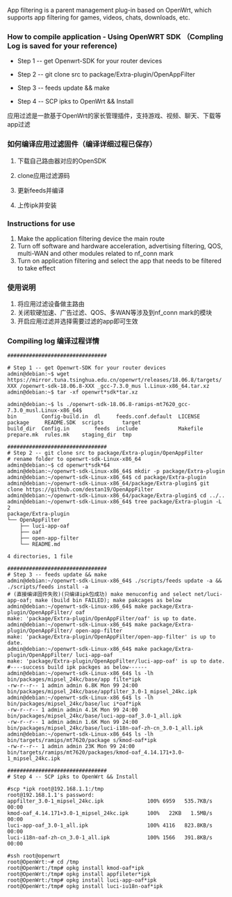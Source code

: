
App filtering is a parent management plug-in based on OpenWrt, which supports app filtering for games, videos, chats, downloads, etc.

### How to compile application - Using OpenWRT SDK （Compling Log is saved for your reference)

- Step 1 -- get Openwrt-SDK for your router devices

- Step 2 -- git clone src to package/Extra-plugin/OpenAppFilter

- Step 3 -- feeds update && make 

- Step 4 -- SCP ipks to OpenWrt && Install


应用过滤是一款基于OpenWrt的家长管理插件，支持游戏、视频、聊天、下载等app过滤  
### 如何编译应用过滤固件（编译详细过程已保存）
1. 下载自己路由器对应的OpenSDK

2. clone应用过滤源码 

3. 更新feeds并编译

4. 上传ipk并安装

### Instructions for use
1. Make the application filtering device the main route  
2. Turn off software and hardware acceleration, advertising filtering, QOS, multi-WAN and other modules related to nf_conn mark  
3. Turn on application filtering and select the app that needs to be filtered to take effect  

### 使用说明
1. 将应用过滤设备做主路由  
2. 关闭软硬加速、广告过滤、QOS、多WAN等涉及到nf_conn mark的模块  
3. 开启应用过滤并选择需要过滤的app即可生效  

### Compiling log 编译过程详情

```
################################

# Step 1 -- get Openwrt-SDK for your router devices
admin@debian:~$ wget https://mirror.tuna.tsinghua.edu.cn/openwrt/releases/18.06.8/targets/ XXX /openwrt-sdk-18.06.8-XXX _gcc-7.3.0_mus l.Linux-x86_64.tar.xz
admin@debian:~$ tar -xf openwrt*sdk*tar.xz

admin@debian:~$ ls ./openwrt-sdk-18.06.8-ramips-mt7620_gcc-7.3.0_musl.Linux-x86_64$ 
bin        Config-build.in  dl     feeds.conf.default  LICENSE   package     README.SDK  scripts      target
build_dir  Config.in        feeds  include             Makefile  prepare.mk  rules.mk    staging_dir  tmp

################################
# Step 2 -- git clone src to package/Extra-plugin/OpenAppFilter
# rename folder to openwrt-sdk-Linux-x86_64
admin@debian:~$ cd openwrt*sdk*64
admin@debian:~/openwrt-sdk-Linux-x86_64$ mkdir -p package/Extra-plugin 
admin@debian:~/openwrt-sdk-Linux-x86_64$ cd package/Extra-plugin
admin@debian:~/openwrt-sdk-Linux-x86_64/package/Extra-plugin$ git clone https://github.com/destan19/OpenAppFilter
admin@debian:~/openwrt-sdk-Linux-x86_64/package/Extra-plugin$ cd ../..
admin@debian:~/openwrt-sdk-Linux-x86_64$ tree package/Extra-plugin -L 2
package/Extra-plugin
└── OpenAppFilter
    ├── luci-app-oaf
    ├── oaf
    ├── open-app-filter
    └── README.md

4 directories, 1 file

################################
# Step 3 -- feeds update && make 
admin@debian:~/openwrt-sdk-Linux-x86_64$ ./scripts/feeds update -a && ./scripts/feeds install -a
# (直接编译固件失败)(只编译ipk包成功) make menuconfig and select net/luci-app-oaf; make (build bin FAILED); make pakcages as below 
admin@debian:~/openwrt-sdk-Linux-x86_64$ make package/Extra-plugin/OpenAppFilter/ oaf
make: 'package/Extra-plugin/OpenAppFilter/oaf' is up to date.
admin@debian:~/openwrt-sdk-Linux-x86_64$ make package/Extra-plugin/OpenAppFilter/ open-app-filter
make: 'package/Extra-plugin/OpenAppFilter/open-app-filter' is up to date.
admin@debian:~/openwrt-sdk-Linux-x86_64$ make package/Extra-plugin/OpenAppFilter/ luci-app-oaf
make: 'package/Extra-plugin/OpenAppFilter/luci-app-oaf' is up to date.
#----success build ipk packges as below------
admin@debian:~/openwrt-sdk-Linux-x86_64$ ls -lh bin/packages/mipsel_24kc/base/app filte*ipk
-rw-r--r-- 1 admin admin 6.8K Mon 99 24:00 bin/packages/mipsel_24kc/base/appfilter_3.0-1_mipsel_24kc.ipk
admin@debian:~/openwrt-sdk-Linux-x86_64$ ls -lh bin/packages/mipsel_24kc/base/luc i*oaf*ipk
-rw-r--r-- 1 admin admin 4.1K Mon 99 24:00 bin/packages/mipsel_24kc/base/luci-app-oaf_3.0-1_all.ipk
-rw-r--r-- 1 admin admin 1.6K Mon 99 24:00 bin/packages/mipsel_24kc/base/luci-i18n-oaf-zh-cn_3.0-1_all.ipk
admin@debian:~/openwrt-sdk-Linux-x86_64$ ls -lh bin/targets/ramips/mt7620/package s/kmod-oaf*ipk
-rw-r--r-- 1 admin admin 23K Mon 99 24:00 bin/targets/ramips/mt7620/packages/kmod-oaf_4.14.171+3.0-1_mipsel_24kc.ipk

################################
# Step 4 -- SCP ipks to OpenWrt && Install

#scp *ipk root@192.168.1.1:/tmp
root@192.168.1.1's password:
appfilter_3.0-1_mipsel_24kc.ipk              100% 6959   535.7KB/s   00:00
kmod-oaf_4.14.171+3.0-1_mipsel_24kc.ipk      100%   22KB   1.5MB/s   00:00
luci-app-oaf_3.0-1_all.ipk                   100% 4116   823.8KB/s   00:00
luci-i18n-oaf-zh-cn_3.0-1_all.ipk            100% 1566   391.8KB/s   00:00

#ssh root@openwrt
root@OpenWrt:~# cd /tmp
root@OpenWrt:/tmp# opkg install kmod-oaf*ipk
root@OpenWrt:/tmp# opkg install appfileter*ipk
root@OpenWrt:/tmp# opkg install luci-app-oaf*ipk
root@OpenWrt:/tmp# opkg install luci-iu18n-oaf*ipk

```
